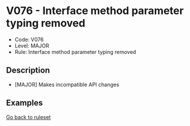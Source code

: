 # V076 - Interface method parameter typing removed

* Code: V076
* Level: MAJOR
* Rule: Interface method parameter typing removed

## Description

* [MAJOR] Makes incompatible API changes

## Examples

[Go back to ruleset](../README.md)